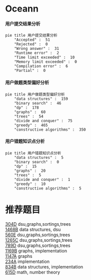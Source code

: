 # Oceann

<!-- tabs:start -->



#### **用户提交结果分析**

```mermaid
pie title 用户提交结果分析
    "Accepted" :  51
    "Rejected" :  0
    "Wrong answer" :  31
    "Runtime error" :  2
    "Time limit exceeded" :  10
    "Memory limit exceeded" :  0
    "Compilation error" :  6
    "Partial" :  0
```

#### **用户做题类型偏好分析**

```mermaid
pie title 用户做题类型偏好分析
    "data structures" :  159
    "binary search" :  46
    "dp" :  178
    "graphs" :  60
    "trees" :  54
    "divide and conquer" :  75
    "greedy" :  465
    "constructive algorithms" :  350
```
#### **用户错题知识点分析**

```mermaid
pie title 用户错题知识点分析
    "data structures" :  5
    "binary search" :  0
    "dp" :  15
    "graphs" :  20
    "trees" :  5
    "divide and conquer" :  1
    "greedy" :  10
    "constructive algorithms" :  5
```



<!-- tabs:end -->
# 推荐题目
[304D](https://codeforces.com/contest/304/problem/D)		dsu,graphs,sortings,trees		  
[1468B](https://codeforces.com/contest/1468/problem/B)		data structures,
                        dsu		  
[560E](https://codeforces.com/contest/560/problem/E)		dsu,graphs,sortings,trees		  
[1265C](https://codeforces.com/contest/1265/problem/C)		dsu,graphs,sortings,trees		  
[789D](https://codeforces.com/contest/789/problem/D)		dsu,graphs,sortings,trees		  
[1169B](https://codeforces.com/contest/1169/problem/B)		graphs,
                        implementation		  
[1147A](https://codeforces.com/contest/1147/problem/A)		graphs		  
[234A](https://codeforces.com/contest/234/problem/A)		implementation		  
[834B](https://codeforces.com/contest/834/problem/B)		data structures,
                        implementation		  
[615D](https://codeforces.com/contest/615/problem/D)		math,
                        number theory		  

